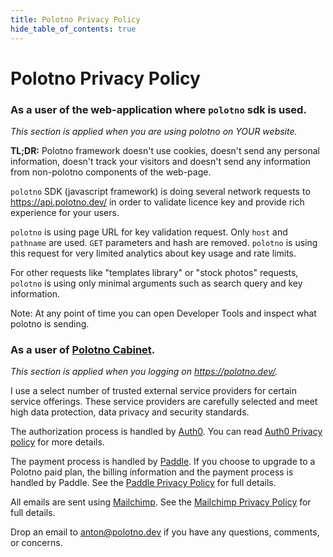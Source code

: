 ```yaml
---
title: Polotno Privacy Policy
hide_table_of_contents: true
---
```


# Polotno Privacy Policy

### As a user of the web-application where `polotno` sdk is used.

*This section is applied when you are using polotno on YOUR website.*

**TL;DR:** Polotno framework doesn't use cookies, doesn't send any personal information, doesn't track your visitors and doesn't send any information from non-polotno components of the web-page.

`polotno` SDK (javascript framework) is doing several network requests to https://api.polotno.dev/ in order to validate licence key and provide rich experience for your users.

`polotno` is using page URL for key validation request. Only `host` and `pathname` are used. `GET` parameters and hash are removed. `polotno` is using this request for very limited analytics about key usage and rate limits.

For other requests like "templates library" or "stock photos" requests, `polotno` is using only minimal arguments such as search query and key information.

Note: At any point of time you can open Developer Tools and inspect what polotno is sending.

### As a user of [Polotno Cabinet](/cabinet).

*This section is applied when you logging on https://polotno.dev/.*

I use a select number of trusted external service providers for certain service offerings. These service providers are carefully selected and meet high data protection, data privacy and security standards.

The authorization process is handled by [Auth0](https://auth0.com/). You can read [Auth0 Privacy policy](https://auth0.com/privacy) for more details.

The payment process is handled by [Paddle](https://paddle.com/). If you choose to upgrade to a Polotno paid plan, the billing information and the payment process is handled by Paddle. See the [Paddle Privacy Policy](https://paddle.com/privacy-buyers/) for full details.

All emails are sent using [Mailchimp](https://mailchimp.com/). See the [Mailchimp Privacy Policy](https://mailchimp.com/legal/privacy/) for full details.

Drop an email to anton@polotno.dev if you have any questions, comments, or concerns.